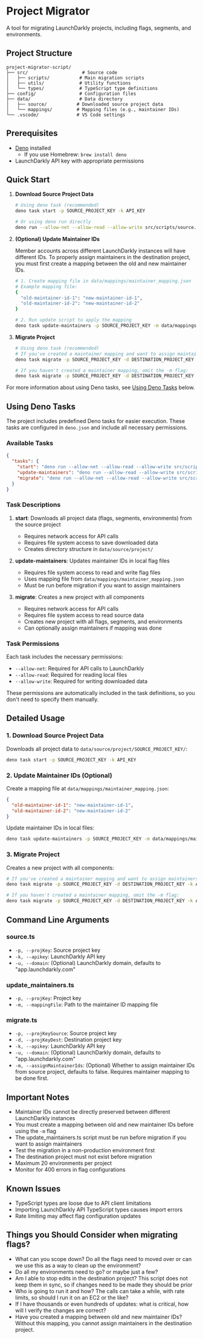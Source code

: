 # Project Migrator

A tool for migrating LaunchDarkly projects, including flags, segments, and
environments.

## Project Structure

```
project-migrator-script/
├── src/                    # Source code
│   ├── scripts/           # Main migration scripts
│   ├── utils/             # Utility functions
│   └── types/             # TypeScript type definitions
├── config/                # Configuration files
├── data/                  # Data directory
│   ├── source/           # Downloaded source project data
│   └── mappings/         # Mapping files (e.g., maintainer IDs)
└── .vscode/              # VS Code settings
```

## Prerequisites

- [Deno](https://deno.land/) installed
  - If you use Homebrew: `brew install deno`
- LaunchDarkly API key with appropriate permissions

## Quick Start

1. **Download Source Project Data**
   ```bash
   # Using deno task (recommended)
   deno task start -p SOURCE_PROJECT_KEY -k API_KEY

   # Or using deno run directly
   deno run --allow-net --allow-read --allow-write src/scripts/source.ts -p SOURCE_PROJECT_KEY -k API_KEY
   ```

2. **(Optional) Update Maintainer IDs**

   Member accounts across different LaunchDarkly instances will have different
   IDs. To properly assign maintainers in the destination project, you must
   first create a mapping between the old and new maintainer IDs.

   ```bash
   # 1. Create mapping file in data/mappings/maintainer_mapping.json
   # Example mapping file:
   {
     "old-maintainer-id-1": "new-maintainer-id-1",
     "old-maintainer-id-2": "new-maintainer-id-2"
   }

   # 2. Run update script to apply the mapping
   deno task update-maintainers -p SOURCE_PROJECT_KEY -m data/mappings/maintainer_mapping.json
   ```

3. **Migrate Project**
   ```bash
   # Using deno task (recommended)
   # If you've created a maintainer mapping and want to assign maintainers:
   deno task migrate -p SOURCE_PROJECT_KEY -d DESTINATION_PROJECT_KEY -k API_KEY -m

   # If you haven't created a maintainer mapping, omit the -m flag:
   deno task migrate -p SOURCE_PROJECT_KEY -d DESTINATION_PROJECT_KEY -k API_KEY
   ```

For more information about using Deno tasks, see
[Using Deno Tasks](#using-deno-tasks) below.

## Using Deno Tasks

The project includes predefined Deno tasks for easier execution. These tasks are
configured in `deno.json` and include all necessary permissions.

### Available Tasks

```json
{
  "tasks": {
    "start": "deno run --allow-net --allow-read --allow-write src/scripts/source.ts",
    "update-maintainers": "deno run --allow-read --allow-write src/scripts/update_maintainers.ts",
    "migrate": "deno run --allow-net --allow-read --allow-write src/scripts/migrate.ts"
  }
}
```

### Task Descriptions

1. **start**: Downloads all project data (flags, segments, environments) from
   the source project
   - Requires network access for API calls
   - Requires file system access to save downloaded data
   - Creates directory structure in `data/source/project/`

2. **update-maintainers**: Updates maintainer IDs in local flag files
   - Requires file system access to read and write flag files
   - Uses mapping file from `data/mappings/maintainer_mapping.json`
   - Must be run before migration if you want to assign maintainers

3. **migrate**: Creates a new project with all components
   - Requires network access for API calls
   - Requires file system access to read source data
   - Creates new project with all flags, segments, and environments
   - Can optionally assign maintainers if mapping was done

### Task Permissions

Each task includes the necessary permissions:

- `--allow-net`: Required for API calls to LaunchDarkly
- `--allow-read`: Required for reading local files
- `--allow-write`: Required for writing downloaded data

These permissions are automatically included in the task definitions, so you
don't need to specify them manually.

## Detailed Usage

### 1. Download Source Project Data

Downloads all project data to `data/source/project/SOURCE_PROJECT_KEY/`:

```bash
deno task start -p SOURCE_PROJECT_KEY -k API_KEY
```

### 2. Update Maintainer IDs (Optional)

Create a mapping file at `data/mappings/maintainer_mapping.json`:

```json
{
  "old-maintainer-id-1": "new-maintainer-id-1",
  "old-maintainer-id-2": "new-maintainer-id-2"
}
```

Update maintainer IDs in local files:

```bash
deno task update-maintainers -p SOURCE_PROJECT_KEY -m data/mappings/maintainer_mapping.json
```

### 3. Migrate Project

Creates a new project with all components:

```bash
# If you've created a maintainer mapping and want to assign maintainers:
deno task migrate -p SOURCE_PROJECT_KEY -d DESTINATION_PROJECT_KEY -k API_KEY -m

# If you haven't created a maintainer mapping, omit the -m flag:
deno task migrate -p SOURCE_PROJECT_KEY -d DESTINATION_PROJECT_KEY -k API_KEY
```

## Command Line Arguments

### source.ts

- `-p, --projKey`: Source project key
- `-k, --apikey`: LaunchDarkly API key
- `-u, --domain`: (Optional) LaunchDarkly domain, defaults to
  "app.launchdarkly.com"

### update_maintainers.ts

- `-p, --projKey`: Project key
- `-m, --mappingFile`: Path to the maintainer ID mapping file

### migrate.ts

- `-p, --projKeySource`: Source project key
- `-d, --projKeyDest`: Destination project key
- `-k, --apikey`: LaunchDarkly API key
- `-u, --domain`: (Optional) LaunchDarkly domain, defaults to
  "app.launchdarkly.com"
- `-m, --assignMaintainerIds`: (Optional) Whether to assign maintainer IDs from
  source project, defaults to false. Requires maintainer mapping to be done
  first.

## Important Notes

- Maintainer IDs cannot be directly preserved between different LaunchDarkly
  instances
- You must create a mapping between old and new maintainer IDs before using the
  `-m` flag
- The update_maintainers.ts script must be run before migration if you want to
  assign maintainers
- Test the migration in a non-production environment first
- The destination project must not exist before migration
- Maximum 20 environments per project
- Monitor for 400 errors in flag configurations

## Known Issues

- TypeScript types are loose due to API client limitations
- Importing LaunchDarkly API TypeScript types causes import errors
- Rate limiting may affect flag configuration updates

## Things you Should Consider when migrating flags?

- What can you scope down? Do all the flags need to moved over or can we use
  this as a way to clean up the environment?
- Do all my environments need to go? or maybe just a few?
- Am I able to stop edits in the destination project? This script does not keep
  them in sync, so if changes need to be made they should be prior
- Who is going to run it and how? The calls can take a while, with rate limits,
  so should I run it on an EC2 or the like?
- If I have thousands or even hundreds of updates: what is critical, how will I
  verify the changes are correct?
- Have you created a mapping between old and new maintainer IDs? Without this
  mapping, you cannot assign maintainers in the destination project.
